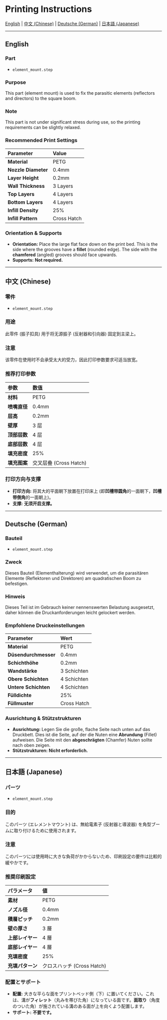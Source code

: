 # Printing Instructions

[English](#english) | [中文 (Chinese)](#中文-chinese) | [Deutsche (German)](#deutsche-german) | [日本語 (Japanese)](#日本語-japanese)

---

## English

### Part
* `element_mount.step`

### Purpose
This part (element mount) is used to fix the parasitic elements (reflectors and directors) to the square boom.

### Note
This part is not under significant stress during use, so the printing requirements can be slightly relaxed.

### Recommended Print Settings

| Parameter           | Value       |
|:--------------------|:------------|
| **Material**        | PETG        |
| **Nozzle Diameter** | 0.4mm       |
| **Layer Height**    | 0.2mm       |
| **Wall Thickness**  | 3 Layers    |
| **Top Layers**      | 4 Layers    |
| **Bottom Layers**   | 4 Layers    |
| **Infill Density**  | 25%         |
| **Infill Pattern**  | Cross Hatch |

### Orientation & Supports
* **Orientation:** Place the large flat face down on the print bed. This is the side where the grooves have a **fillet** (rounded edge). The side with the **chamfered** (angled) grooves should face upwards.
* **Supports:** **Not required.**

---

## 中文 (Chinese)

### 零件
* `element_mount.step`

### 用途
此零件 (振子扣具) 用于将无源振子 (反射器和引向器) 固定到主梁上。

### 注意
该零件在使用时不会承受太大的受力，因此打印参数要求可适当放宽。

### 推荐打印参数

| 参数       | 数值                 |
|:---------|:-------------------|
| **材料**   | PETG               |
| **喷嘴直径** | 0.4mm              |
| **层高**   | 0.2mm              |
| **壁厚**   | 3 层                |
| **顶部层数** | 4 层                |
| **底部层数** | 4 层                |
| **填充密度** | 25%                |
| **填充图案** | 交叉层叠 (Cross Hatch) |

### 打印方向与支撑
* **打印方向:** 将其大的平面朝下放置在打印床上 (即**凹槽带圆角**的一面朝下，**凹槽带倒角**的一面朝上)。
* **支撑:** **无须开启支撑。**

---

## Deutsche (German)

### Bauteil
* `element_mount.step`

### Zweck
Dieses Bauteil (Elementhalterung) wird verwendet, um die parasitären Elemente (Reflektoren und Direktoren) am quadratischen Boom zu befestigen.

### Hinweis
Dieses Teil ist im Gebrauch keiner nennenswerten Belastung ausgesetzt, daher können die Druckanforderungen leicht gelockert werden.

### Empfohlene Druckeinstellungen

| Parameter            | Wert        |
|:---------------------|:------------|
| **Material**         | PETG        |
| **Düsendurchmesser** | 0.4mm       |
| **Schichthöhe**      | 0.2mm       |
| **Wandstärke**       | 3 Schichten |
| **Obere Schichten**  | 4 Schichten |
| **Untere Schichten** | 4 Schichten |
| **Fülldichte**       | 25%         |
| **Füllmuster**       | Cross Hatch |

### Ausrichtung & Stützstrukturen
* **Ausrichtung:** Legen Sie die große, flache Seite nach unten auf das Druckbett. Dies ist die Seite, auf der die Nuten eine **Abrundung** (Fillet) aufweisen. Die Seite mit den **abgeschrägten** (Chamfer) Nuten sollte nach oben zeigen.
* **Stützstrukturen:** **Nicht erforderlich.**

---

## 日本語 (Japanese)

### パーツ
* `element_mount.step`

### 目的
このパーツ (エレメントマウント) は、無給電素子 (反射器と導波器) を角型ブームに取り付けるために使用されます。

### 注意
このパーツには使用時に大きな負荷がかからないため、印刷設定の要件は比較的緩やかです。

### 推奨印刷設定

| パラメータ      | 値                    |
|:-----------|:---------------------|
| **素材**     | PETG                 |
| **ノズル径**   | 0.4mm                |
| **積層ピッチ**  | 0.2mm                |
| **壁の厚さ**   | 3 層                  |
| **上部レイヤー** | 4 層                  |
| **底部レイヤー** | 4 層                  |
| **充填密度**   | 25%                  |
| **充填パターン** | クロスハッチ (Cross Hatch) |

### 配置とサポート
* **配置:** 大きな平らな面をプリントベッド側（下）に置いてください。これは、溝が**フィレット**（丸みを帯びた角）になっている面です。**面取り**（角度のついた角）が施されている溝のある面が上を向くよう配置します。
* **サポート:** **不要です。**